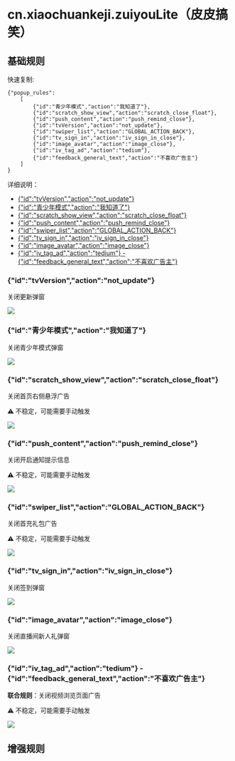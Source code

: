 # cn.xiaochuankeji.zuiyouLite（皮皮搞笑）

## 基础规则

快速复制:
```
{"popup_rules":
    [
        {"id":"青少年模式","action":"我知道了"},
        {"id":"scratch_show_view","action":"scratch_close_float"},
        {"id":"push_content","action":"push_remind_close"},
        {"id":"tvVersion","action":"not_update"},
        {"id":"swiper_list","action":"GLOBAL_ACTION_BACK"},
        {"id":"tv_sign_in","action":"iv_sign_in_close"},
        {"id":"image_avatar","action":"image_close"},
        {"id":"iv_tag_ad","action":"tedium"},
        {"id":"feedback_general_text","action":"不喜欢广告主"}
    ]
}
```
详细说明：
- [{"id":"tvVersion","action":"not_update"}](#idtvversionactionnot_update)
- [{"id":"青少年模式","action":"我知道了"}](#id青少年模式action我知道了)
- [{"id":"scratch_show_view","action":"scratch_close_float"}](#idscratch_show_viewactionscratch_close_float)
- [{"id":"push_content","action":"push_remind_close"}](#idpush_contentactionpush_remind_close)
- [{"id":"swiper_list","action":"GLOBAL_ACTION_BACK"}](#idswiper_listactionglobal_action_back)
- [{"id":"tv_sign_in","action":"iv_sign_in_close"}](#idtv_sign_inactioniv_sign_in_close)
- [{"id":"image_avatar","action":"image_close"}](#idimage_avataractionimage_close)
- [{"id":"iv_tag_ad","action":"tedium"} - {"id":"feedback_general_text","action":"不喜欢广告主"}](#idiv_tag_adactiontedium---idfeedback_general_textaction不喜欢广告主)

### {"id":"tvVersion","action":"not_update"}
关闭更新弹窗

![](./assets/更新弹窗.jpg)

### {"id":"青少年模式","action":"我知道了"}
关闭青少年模式弹窗

![](./assets/青少年模式弹窗.jpg)

### {"id":"scratch_show_view","action":"scratch_close_float"}
关闭首页右侧悬浮广告

⚠ 不稳定，可能需要手动触发

![](./assets/首页右侧悬浮广告.jpg)

### {"id":"push_content","action":"push_remind_close"}
关闭开启通知提示信息

⚠ 不稳定，可能需要手动触发

![](./assets/开启通知提示信息.jpg)

### {"id":"swiper_list","action":"GLOBAL_ACTION_BACK"}
关闭首充礼包广告

⚠ 不稳定，可能需要手动触发

![](./assets/首充礼包广告.jpg)

### {"id":"tv_sign_in","action":"iv_sign_in_close"}
关闭签到弹窗

![](./assets/签到弹窗.jpg)

### {"id":"image_avatar","action":"image_close"}
关闭直播间新人礼弹窗

![](./assets/直播间新人礼弹窗.jpg)

### {"id":"iv_tag_ad","action":"tedium"} - {"id":"feedback_general_text","action":"不喜欢广告主"}
**联合规则**：关闭视频浏览页面广告

⚠ 不稳定，可能需要手动触发

![](./assets/视频浏览页面广告.jpg)

## 增强规则

